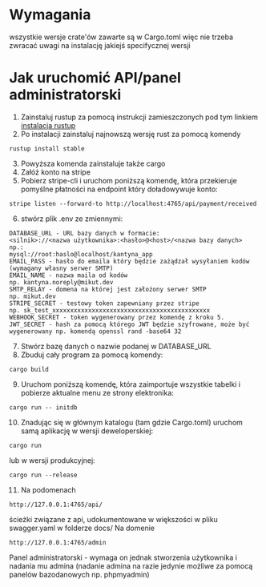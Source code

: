 # Wymagania
wszystkie wersje crate'ów zawarte są w Cargo.toml więc nie trzeba zwracać uwagi na instalację jakiejś specifycznej wersji

# Jak uruchomić API/panel administratorski

1. Zainstaluj rustup za pomocą instrukcji zamieszczonych pod tym linkiem
[instalacja rustup]( https://rustup.rs/)
2. Po instalacji zainstaluj najnowszą wersję rust za pomocą komendy
```
rustup install stable
```
3. Powyższa komenda zainstaluje także cargo
4. Załóż konto na stripe
5. Pobierz stripe-cli i uruchom poniższą komendę, która przekieruje pomyślne płatności na endpoint który doładowywuje konto:
```
stripe listen --forward-to http://localhost:4765/api/payment/received
```
6. stwórz plik .env ze zmiennymi:
```
DATABASE_URL - URL bazy danych w formacie:
<silnik>://<nazwa użytkownika>:<hasło>@<host>/<nazwa bazy danych>
np.:
mysql://root:haslo@localhost/kantyna_app
EMAIL_PASS - hasło do emaila który będzie zażądzał wysyłaniem kodów (wymagany własny serwer SMTP)
EMAIL_NAME - nazwa maila od kodów
np. kantyna.noreply@mikut.dev
SMTP_RELAY - domena na której jest założony serwer SMTP
np. mikut.dev
STRIPE_SECRET - testowy token zapewniany przez stripe
np. sk_test_xxxxxxxxxxxxxxxxxxxxxxxxxxxxxxxxxxxxxxxxxxxx
WEBHOOK_SECRET - token wygenerowany przez komendę z kroku 5.
JWT_SECRET - hash za pomocą którego JWT będzie szyfrowane, może być wygenerowany np. komendą openssl rand -base64 32
```
7. Stwórz bazę danych o nazwie podanej w DATABASE_URL
8. Zbuduj cały program za pomocą komendy:
```
cargo build
```
9. Uruchom poniższą komendę, która zaimportuje wszystkie tabelki i pobierze aktualne menu ze strony elektronika:
```
cargo run -- initdb
```
10. Znadując się w głównym katalogu (tam gdzie Cargo.toml) uruchom samą aplikację w wersji deweloperskiej:
```
cargo run
```
lub w wersji produkcyjnej:
```
cargo run --release
```
11. Na podomenach
```
http://127.0.0.1:4765/api/
```
ścieżki związane z api, udokumentowane w większości w pliku swagger.yaml w folderze docs/
Na domenie
```
http://127.0.0.1:4765/admin
```
Panel administratorski - wymaga on jednak stworzenia użytkownika i nadania mu admina (nadanie admina na razie jedynie możliwe za pomocą panelów bazodanowych np. phpmyadmin)
